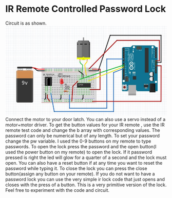 # IR Remote Controlled Password Lock
Circuit is as shown.
![Screenshot](irlockcircuit.JPG)
Connect the motor to your door latch. You can also use a servo instead of a motor+motor driver.
To get the button values for your IR remote , use the IR remote test code and change the b array with corresponding values.
The password can only be numerical but of any length. 
To set your password change the pw variable.
I used the 0-9 buttons on my remote to type passwords. To open the lock press the password and the open button(I used the power button on my remote) to open the lock. If it password pressed is right the led will glow for a quarter of a second and the lock must open. You can also have a reset button if at any time you want to reset the password while typing it.
To close the lock you can press the close button(assign any button on your remote).
If you do not want to have a password lock you can use the very simple ir lock code that just opens and closes with the press of a button.
This is a very primitive version of the lock. Feel free to experiment with the code and circuit.
